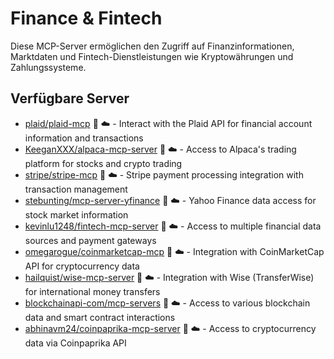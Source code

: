 # Finance & Fintech

Diese MCP-Server ermöglichen den Zugriff auf Finanzinformationen, Marktdaten und Fintech-Dienstleistungen wie Kryptowährungen und Zahlungssysteme.

## Verfügbare Server

- [plaid/plaid-mcp](https://github.com/plaid/plaid-mcp) 📇 ☁️ - Interact with the Plaid API for financial account information and transactions
- [KeeganXXX/alpaca-mcp-server](https://github.com/KeeganXXX/alpaca-mcp-server) 📇 ☁️ - Access to Alpaca's trading platform for stocks and crypto trading
- [stripe/stripe-mcp](https://github.com/stripe/stripe-mcp) 📇 ☁️ - Stripe payment processing integration with transaction management
- [stebunting/mcp-server-yfinance](https://github.com/stebunting/mcp-server-yfinance) 🐍 ☁️ - Yahoo Finance data access for stock market information
- [kevinlu1248/fintech-mcp-server](https://github.com/kevinlu1248/fintech-mcp-server) 🐍 ☁️ - Access to multiple financial data sources and payment gateways
- [omegarogue/coinmarketcap-mcp](https://github.com/omegarogue/coinmarketcap-mcp) 🐍 ☁️ - Integration with CoinMarketCap API for cryptocurrency data
- [hailquist/wise-mcp-server](https://github.com/hailquist/wise-mcp-server) 📇 ☁️ - Integration with Wise (TransferWise) for international money transfers
- [blockchainapi-com/mcp-servers](https://github.com/blockchainapi-com/mcp-servers) 📇 ☁️ - Access to various blockchain data and smart contract interactions
- [abhinavm24/coinpaprika-mcp-server](https://github.com/abhinavm24/coinpaprika-mcp-server) 🐍 ☁️ - Access to cryptocurrency data via Coinpaprika API 